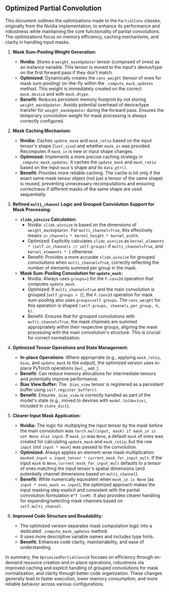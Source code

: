 ## Optimized Partial Convolution 

This document outlines the optimizations made to the `PartialConv` classes, originally from the Nvidia implementation, to enhance its performance and robustness while maintaining the core functionality of partial convolutions. The optimizations focus on memory efficiency, caching mechanisms, and clarity in handling input masks.

1.  **Mask Sum-Pooling Weight Generation:**
    *   **Nvidia:** Stores a `weight_maskUpdater` tensor (composed of ones) as an instance variable. This tensor is moved to the input's device/type on the first forward pass if they don't match.
    *   **Optimized:** Dynamically creates the `conv_weight` (tensor of ones for mask sum-pooling) on-the-fly within the `_compute_mask_updates` method. This weight is immediately created on the correct `mask.device` and with `mask.dtype`.
    *   **Benefit:** Reduces persistent memory footprint by not storing `weight_maskUpdater`. Avoids potential overhead of device/type transfer for `weight_maskUpdater` during the forward pass. Ensures the temporary convolution weight for mask processing is always correctly configured.

2.  **Mask Caching Mechanism:**
    *   **Nvidia:** Caches `update_mask` and `mask_ratio` based on the input tensor's shape (`last_size`) and whether `mask_in` was provided. Recomputes if `mask_in` is new or input shape changes.
    *   **Optimized:** Implements a more precise caching strategy in `_compute_mask_updates`. It caches the `update_mask` and `mask_ratio` based on the input `mask`'s shape *and* its `data_ptr()`.
    *   **Benefit:** Provides more reliable caching. The cache is hit only if the exact same mask tensor object (not just a tensor of the same shape) is reused, preventing unnecessary recomputations and ensuring correctness if different masks of the same shape are used sequentially.

3.  **Refined `multi_channel` Logic and Grouped Convolution Support for Mask Processing:**
    *   **`slide_winsize` Calculation:**
        *   Nvidia: `slide_winsize` is based on the dimensions of `weight_maskUpdater`. For `multi_channel=True`, this effectively means `in_channels * kernel_height * kernel_width`.
        *   Optimized: Explicitly calculates `slide_winsize` as `kernel_elements * (self.in_channels // self.groups)` if `multi_channel=True`, and `kernel_elements * 1` otherwise.
        *   Benefit: Provides a more accurate `slide_winsize` for grouped convolutions when `multi_channel=True`, correctly reflecting the number of elements summed per group in the mask.
    *   **Mask Sum-Pooling Convolution for `update_mask`:**
        *   Nvidia: Always uses `groups=1` for the `F.conv2d` operation that computes `update_mask`.
        *   Optimized: If `multi_channel=True` and the main convolution is grouped (`self.groups > 1`), the `F.conv2d` operation for mask sum-pooling also uses `groups=self.groups`. The `conv_weight` for this operation is shaped `(self.groups, channels_per_group, k, k)`.
        *   Benefit: Ensures that for grouped convolutions with `multi_channel=True`, the mask channels are summed appropriately within their respective groups, aligning the mask processing with the main convolution's structure. This is crucial for correct normalization.

4.  **Optimized Tensor Operations and State Management:**
    *   **In-place Operations:** Where appropriate (e.g., applying `mask_ratio`, `bias`, and `update_mask` to the output), the optimized version uses in-place PyTorch operations (`mul_`, `add_`).
    *   **Benefit:** Can reduce memory allocations for intermediate tensors and potentially improve performance.
    *   **Bias View Buffer:** The `_bias_view` tensor is registered as a persistent buffer using `self.register_buffer()`.
    *   **Benefit:** Ensures `_bias_view` is correctly handled as part of the model's state (e.g., moved to devices with `model.to(device)`, included in `state_dict`).

5.  **Clearer Input Mask Application:**
    *   **Nvidia:** The logic for multiplying the input tensor by the mask before the main convolution was `torch.mul(input, mask) if mask_in is not None else input`. If `mask_in` was `None`, a default `mask` of ones was created for calculating `update_mask` and `mask_ratio`, but the raw `input` (not `input * mask`) was passed to the convolution.
    *   **Optimized:** Always applies an element-wise mask multiplication: `masked_input = input_tensor * current_mask_for_input_mult`. If the input `mask` is `None`, `current_mask_for_input_mult` defaults to a tensor of ones matching the input tensor's spatial dimensions (and potentially channel dimensions based on `multi_channel`).
    *   **Benefit:** While numerically equivalent when `mask_in is None` (as `input * ones_mask == input`), the optimized approach makes the input masking step explicit and consistent with the partial convolution formulation `W^T (x⊙M)`. It also provides clearer handling for expanding/selecting mask channels based on `self.multi_channel`.

6.  **Improved Code Structure and Readability:**
    *   The optimized version separates mask computation logic into a dedicated `_compute_mask_updates` method.
    *   It uses more descriptive variable names and includes type hints.
    *   **Benefit:** Enhances code clarity, maintainability, and ease of understanding.

In summary, the `OptimizedPartialConv2d` focuses on efficiency through on-demand resource creation and in-place operations, robustness via improved caching and explicit handling of grouped convolutions for mask normalization, and clarity through better code organization. These changes generally lead to faster execution, lower memory consumption, and more reliable behavior across various configurations.